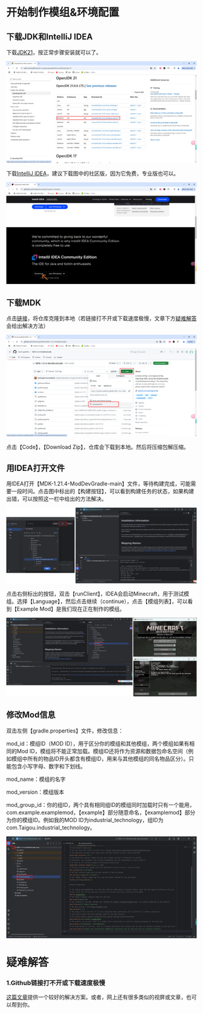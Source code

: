 # 开始制作模组&环境配置

## 下载JDK和IntelliJ IDEA

下载[JDK21](https://learn.microsoft.com/en-us/java/openjdk/download#openjdk-21)，按正常步骤安装就可以了。

![](assets/1.png)

下载[IntelliJ IDEA](https://www.jetbrains.com/idea/download/?section=windows)，建议下载图中的社区版，因为它免费，专业版也可以。

![](assets/2.png)

## 下载MDK

点击[链接](https://github.com/NeoForgeMDKs/MDK-1.21.4-ModDevGradle)，将仓库克隆到本地（若链接打不开或下载速度极慢，文章下方[疑难解答](#1Github链接打不开或下载速度极慢)会给出解决方法）

![](assets/3.png)

点击【Code】，【Download Zip】，仓库会下载到本地。然后将压缩包解压缩。

## 用IDEA打开文件

用IDEA打开【MDK-1.21.4-ModDevGradle-main】文件，等待构建完成，可能需要一段时间。点击图中标出的【构建按钮】，可以看到构建任务的状态，如果构建出错，可以按照这一栏中给出的方法解决。

![](assets/4.png)

点击右侧标出的按钮，双击【runClient】，IDEA会启动Minecraft，用于测试模组。选择【Language】，然后点击继续（continue），点击【模组列表】，可以看到【Example Mod】是我们现在正在制作的模组。

![](assets/5.png)

## 修改Mod信息

双击左侧【gradle.properties】文件，修改信息：

mod_id：模组ID（MOD ID），用于区分你的模组和其他模组，两个模组如果有相同的Mod ID，模组将不能正常加载。模组ID还将作为资源和数据包命名空间（例如模组中所有的物品ID开头都含有模组ID，用来与其他模组的同名物品区分）。只能包含小写字母、数字和下划线。

mod_name：模组的名字

mod_version：模组版本

mod_group_id：你的组ID，两个具有相同组ID的模组同时加载时只有一个能用，com.example.examplemod，【example】部分随意命名，【examplemod】部分为你的模组ID。例如我的MOD ID为industrial_technology，组ID为com.Taigou.industrial_technology。

![](assets/6.png)

# 疑难解答

### 1.Github链接打不开或下载速度极慢

[这篇文章](https://github.com/Taigou-1/Blogs-Tech-Tips-Articles/blob/main/Github经常打不开怎么办，教你流畅访问Github.md)提供一个较好的解决方案。或者，网上还有很多类似的视屏或文章，也可以帮到你。
